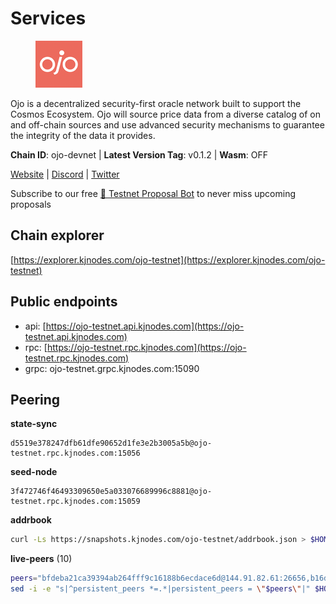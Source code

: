 # Services

<figure><img src="https://raw.githubusercontent.com/kj89/cosmos-images/main/logos/ojo.png" alt=""><figcaption></figcaption></figure>

Ojo is a decentralized security-first oracle network built  to support the Cosmos Ecosystem. Ojo will source price data  from a diverse catalog of on and off-chain sources and use  advanced security mechanisms to guarantee the integrity of the data it provides.

**Chain ID**: ojo-devnet | **Latest Version Tag**: v0.1.2 | **Wasm**: OFF

[Website](https://ojo.network) | [Discord](https://discord.gg/fd8Yrex8nC) | [Twitter](https://twitter.com/ojo_network)



Subscribe to our free [🤖 Testnet Proposal Bot](https://t.me/kjnodes_testnet_proposal_bot) to never miss upcoming proposals


## Chain explorer
[https://explorer.kjnodes.com/ojo-testnet](https://explorer.kjnodes.com/ojo-testnet)

## Public endpoints

* api: [https://ojo-testnet.api.kjnodes.com](https://ojo-testnet.api.kjnodes.com)
* rpc: [https://ojo-testnet.rpc.kjnodes.com](https://ojo-testnet.rpc.kjnodes.com)
* grpc: ojo-testnet.grpc.kjnodes.com:15090

## Peering

**state-sync**

```text
d5519e378247dfb61dfe90652d1fe3e2b3005a5b@ojo-testnet.rpc.kjnodes.com:15056
```

**seed-node**

```text
3f472746f46493309650e5a033076689996c8881@ojo-testnet.rpc.kjnodes.com:15059
```

**addrbook**
```bash
curl -Ls https://snapshots.kjnodes.com/ojo-testnet/addrbook.json > $HOME/.ojo/config/addrbook.json
```

**live-peers** (10)
```bash
peers="bfdeba21ca39394ab264fff9c16188b6ecdace6d@144.91.82.61:26656,b16d876c443850cd358596790411b835d3f1735b@95.214.53.46:35656,98a552530acb9b0e81a834c2f514ee962da2bddf@65.109.70.45:16656,59954989ec7cb0c12ec55128d142db1a274b4465@135.181.221.186:26656,46be755bb7f34a6f4722713e40c9786266654396@38.242.237.125:26656,ec003ade1f7c57d822a1be56c838e668b755bee5@94.190.90.38:33656,d5519e378247dfb61dfe90652d1fe3e2b3005a5b@65.109.68.190:15056,e3d56e1538e41115bccdcb0b83a734407d59d2b9@185.219.142.216:50656,bd90b71f1f982ebb18857da8cb777883d6ca687e@185.209.223.68:26656,4bfc6d62d115a2440f9e5dc10c21d302dbdf5c64@34.220.136.165:26656"
sed -i -e "s|^persistent_peers *=.*|persistent_peers = \"$peers\"|" $HOME/.ojo/config/config.toml
```

